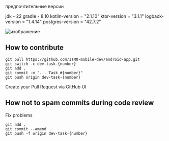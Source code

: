 
предпочтительные версии


jdk - 22
gradle - 8.10
kotlin-version = "2.1.10"
ktor-version = "3.1.1"
logback-version = "1.4.14"
postgres-version = "42.7.2"

![изображение](https://github.com/user-attachments/assets/1d76a4ae-aaeb-44cc-acd4-789f04c3d480)



## How to contribute

```
git pull https://github.com/ITMO-mobile-dev/android-app.git
git switch -c dev-task-{number}
git add .
git commit -m "... Task #{number}"
git push origin dev-task-{number}
```
Create your Pull Request via GitHub UI

## How not to spam commits during code review
Fix problems
 ```
git add .
git commit --amend
git push -f origin dev-task-{number}
```

